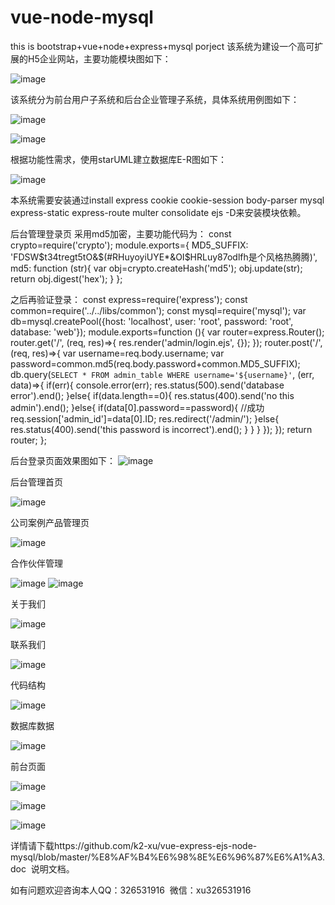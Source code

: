 # vue-node-mysql
this is bootstrap+vue+node+express+mysql porject
该系统为建设一个高可扩展的H5企业网站，主要功能模块图如下：

![image](https://github.com/k2-xu/vue-express-ejs-node-mysql/blob/master/readme/mvc.png)

该系统分为前台用户子系统和后台企业管理子系统，具体系统用例图如下：

![image](https://github.com/k2-xu/vue-express-ejs-node-mysql/blob/master/readme/usecase01.png)

![image](https://github.com/k2-xu/vue-express-ejs-node-mysql/blob/master/readme/usecase.png)

根据功能性需求，使用starUML建立数据库E-R图如下：

![image](https://github.com/k2-xu/vue-express-ejs-node-mysql/blob/master/readme/dataer.png)

本系统需要安装通过install express cookie cookie-session body-parser  mysql express-static express-route multer consolidate ejs -D来安装模块依赖。

后台管理登录页 采用md5加密，主要功能代码为：
const crypto=require('crypto');
module.exports={
  MD5_SUFFIX: 'FDSW$t34tregt5tO&$(#RHuyoyiUYE*&OI$HRLuy87odlfh是个风格热腾腾)',
  md5: function (str){
    var obj=crypto.createHash('md5');
    obj.update(str);
    return obj.digest('hex');
  }
};

之后再验证登录：
const express=require('express');
const common=require('../../libs/common');
const mysql=require('mysql');
var db=mysql.createPool({host: 'localhost', user: 'root', password: 'root', database: 'web'});
module.exports=function (){
  var router=express.Router();
  router.get('/', (req, res)=>{
    res.render('admin/login.ejs', {});
  });
  router.post('/', (req, res)=>{
    var username=req.body.username;
    var password=common.md5(req.body.password+common.MD5_SUFFIX);
    db.query(`SELECT * FROM admin_table WHERE username='${username}'`, (err, data)=>{
      if(err){
        console.error(err);
        res.status(500).send('database error').end();
      }else{
        if(data.length==0){
          res.status(400).send('no this admin').end();
        }else{
          if(data[0].password==password){
            //成功
            req.session['admin_id']=data[0].ID;
            res.redirect('/admin/');
          }else{
            res.status(400).send('this password is incorrect').end();
          }
        }
      }
    });
  });
  return router;
};

后台登录页面效果图如下：
![image](https://github.com/k2-xu/vue-express-ejs-node-mysql/blob/master/readme/login01.png)

后台管理首页

![image](https://github.com/k2-xu/vue-express-ejs-node-mysql/blob/master/readme/02.png)

公司案例产品管理页

![image](https://github.com/k2-xu/vue-express-ejs-node-mysql/blob/master/readme/03.png)

合作伙伴管理

![image](https://github.com/k2-xu/vue-express-ejs-node-mysql/blob/master/readme/04.png)
![image](https://github.com/k2-xu/vue-express-ejs-node-mysql/blob/master/readme/04.1.png)

关于我们

![image](https://github.com/k2-xu/vue-express-ejs-node-mysql/blob/master/readme/05.png)

联系我们

![image](https://github.com/k2-xu/vue-express-ejs-node-mysql/blob/master/readme/06.png)



代码结构

![image](https://github.com/k2-xu/vue-express-ejs-node-mysql/blob/master/readme/jiegou.png)

数据库数据

![image](https://github.com/k2-xu/vue-express-ejs-node-mysql/blob/master/readme/shujuku.png)

前台页面

![image](https://github.com/k2-xu/vue-express-ejs-node-mysql/blob/master/readme/index.png)

![image](https://github.com/k2-xu/vue-express-ejs-node-mysql/blob/master/readme/news.png)

![image](https://github.com/k2-xu/vue-express-ejs-node-mysql/blob/master/readme/news2.png)

详情请下载https://github.com/k2-xu/vue-express-ejs-node-mysql/blob/master/%E8%AF%B4%E6%98%8E%E6%96%87%E6%A1%A3.doc  说明文档。

如有问题欢迎咨询本人QQ：326531916  微信：xu326531916


